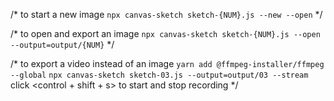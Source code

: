 /*
to start a new image
`npx canvas-sketch sketch-{NUM}.js --new --open`
*/

/*
to open and export an image
`npx canvas-sketch sketch-{NUM}.js --open --output=output/{NUM}`
*/

/* 
to export a video instead of an image
`yarn add @ffmpeg-installer/ffmpeg --global` 
`npx canvas-sketch sketch-03.js --output=output/03 --stream`
click <control + shift + s> to start and stop recording
*/